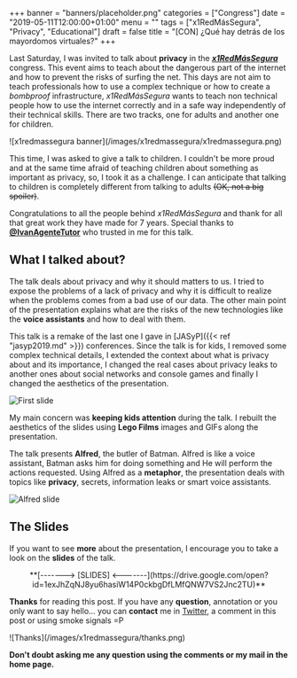 +++
banner = "banners/placeholder.png"
categories = ["Congress"]
date = "2019-05-11T12:00:00+01:00"
menu = ""
tags = ["x1RedMásSegura", "Privacy", "Educational"]
draft = false
title = "[CON] ¿Qué hay detrás de los mayordomos virtuales?"
+++

Last Saturday, I was invited to talk about **privacy** in the [***x1RedMásSegura***](https://www.x1redmassegura.com/) congress. This event aims to teach about the dangerous part of the internet and how to prevent the risks of surfing the net. This days are not aim to teach professionals how to use a complex technique or how to create a *bombproof* infrastructure, *x1RedMásSegura* wants to teach non technical people how to use the internet correctly and in a safe way independently of their technical skills. There are two tracks, one for adults and another one for children.

<span class="all-width-container">
![x1redmassegura banner](/images/x1redmassegura/x1redmassegura.png)
</span>

This time, I was asked to give a talk to children. I couldn't be more proud and at the same time afraid of teaching children about something as important as privacy, so, I took it as a challenge. I can anticipate that talking to children is completely different from talking to adults <strike>(OK, not a big spoiler)</strike>.

Congratulations to all the people behind *x1RedMásSegura* and thank for all that great work they have made for 7 years. Special thanks to **[@IvanAgenteTutor](https://twitter.com/IvanAgenteTutor)** who trusted in me for this talk.

## What I talked about?

The talk deals about privacy and why it should matters to us. I tried to expose the problems of a lack of privacy and why it is difficult to realize when the problems comes from a bad use of our data. The other main point of the presentation explains what are the risks of the new technologies like the **voice assistants** and how to deal with them.

This talk is a remake of the last one I gave in [JASyP]({{< ref "jasyp2019.md" >}}) conferences. Since the talk is for kids, I removed some complex technical details, I extended the context about what is privacy about and its importance, I changed the real cases about privacy leaks to another ones about social networks and console games and finally I changed the aesthetics of the presentation.

![First slide](/images/x1redmassegura/cover.png)

My main concern was **keeping kids attention** during the talk. I rebuilt the aesthetics of the slides using **Lego Films** images and GIFs along the presentation.

The talk presents **Alfred**, the butler of Batman. Alfred is like a voice assistant, Batman asks him for doing something and He will perform the actions requested. Using Alfred as a **metaphor**, the presentation deals with topics like **privacy**, secrets, information leaks or smart voice assistants.

![Alfred slide](/images/x1redmassegura/alfred.png)

## The Slides

If you want to see **more** about the presentation, I encourage you to take a look on the **slides** of the talk.

<center>**[-------> [SLIDES] <-------](https://drive.google.com/open?id=1exJhZqNJ8yu6hasiW14P0ckbgDfLMfQNW7VS2Jnc2TU)**</center>

**Thanks** for reading this post. If you have any **question**, annotation or you only want to say hello... you can **contact** me in [Twitter](https://twitter.com/coke727), a comment in this post or using smoke signals =P

<span class="all-width-container">
![Thanks](/images/x1redmassegura/thanks.png)
</span>

**Don't doubt asking me any question using the comments or my mail in the home page.**
